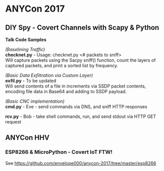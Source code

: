 <h1>ANYCon 2017</h1>

<b><h2>DIY Spy - Covert Channels with Scapy & Python</h2></b>

<b>Talk Code Samples</b>

  <i>(Baselining Traffic)</i><br>
  <b>checknet.py</b> - Usage: checknet.py <# packets to sniff><br>
  Will capture packets using the Sacpy sniff() function, count the layers of captured packets, and print a sorted list by frequency.
  
  <i>(Basic Data Exfiltration via Custom Layer)</i><br>
  <b>exfil.py</b> - To be updated<br>
  Will send contents of a file in increments via SSDP packet contents, encoding file data in Base64 and adding to SSDP payload.
  
  <i>(Basic CNC implementation)</i><br>
  <b>cmd.py</b> - Eve - send commands via DNS, and sniff HTTP responses
  
  <b>rcv.py</b> - Bob - take shell commands, run, and send stdout via HTTP GET request

<h2>ANYCon HHV</h2>

<h3>ESP8266 & MicroPython - Covert IoT FTW!</h3>

See https://github.com/envelope000/anycon-2017/tree/master/esp8266


